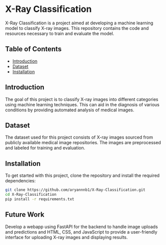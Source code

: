 # X-Ray Classification

X-Ray Classification is a project aimed at developing a machine learning model to classify X-ray images. This repository contains the code and resources necessary to train and evaluate the model.

## Table of Contents
- [Introduction](#introduction)
- [Dataset](#dataset)
- [Installation](#installation)
  
## Introduction
The goal of this project is to classify X-ray images into different categories using machine learning techniques. This can aid in the diagnosis of various conditions by providing automated analysis of medical images.

## Dataset
The dataset used for this project consists of X-ray images sourced from publicly available medical image repositories. The images are preprocessed and labeled for training and evaluation.

## Installation
To get started with this project, clone the repository and install the required dependencies:

```bash
git clone https://github.com/aryannnb1/X-Ray-Classification.git
cd X-Ray-Classification
pip install -r requirements.txt
```

## Future Work
Develop a webapp using FastAPI for the backend to handle image uploads and predictions and HTML, CSS, and JavaScript to provide a user-friendly interface for uploading X-ray images and displaying results.
